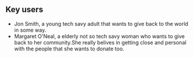 ## Key users
- Jon Smith, a young tech savy adult that wants to give back to the world in some way.
- Margaret O'Neal, a elderly not so tech savy woman who wants to give back to her community.She really belives in getting close and personal with the people that she wants to donate too.
